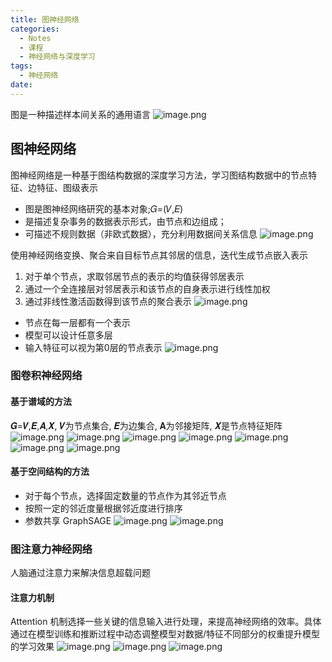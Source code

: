 ```yaml
---
title: 图神经网络
categories:
  - Notes
  - 课程
  - 神经网络与深度学习
tags:
  - 神经网络
date:
---
```

图是一种描述样本间关系的通用语言
![image.png](https://cdn.jsdelivr.net/gh/zhengyangWang1/image@main/img/20231026095632.png)

## 图神经网络
图神经网络是一种基于图结构数据的深度学习方法，学习图结构数据中的节点特征、边特征、图级表示
- 图是图神经网络研究的基本对象;𝐺=(𝑉,𝐸)
- 是描述复杂事务的数据表示形式，由节点和边组成；
- 可描述不规则数据（非欧式数据），充分利用数据间关系信息
![image.png](https://cdn.jsdelivr.net/gh/zhengyangWang1/image@main/img/20231026100249.png)

使用神经网络变换、聚合来自目标节点其邻居的信息，迭代生成节点嵌入表示
1. 对于单个节点，求取邻居节点的表示的均值获得邻居表示
2. 通过一个全连接层对邻居表示和该节点的自身表示进行线性加权
3. 通过非线性激活函数得到该节点的聚合表示
![image.png](https://cdn.jsdelivr.net/gh/zhengyangWang1/image@main/img/20231026100526.png)

- 节点在每一层都有一个表示
- 模型可以设计任意多层
- 输入特征可以视为第0层的节点表示
![image.png](https://cdn.jsdelivr.net/gh/zhengyangWang1/image@main/img/20231026101101.png)

### 图卷积神经网络
#### 基于谱域的方法
𝑮=𝑽,𝑬,𝑨,𝑿, 𝑽为节点集合, 𝑬为边集合, 𝐀为邻接矩阵, 𝑿是节点特征矩阵
![image.png](https://cdn.jsdelivr.net/gh/zhengyangWang1/image@main/img/20231026102249.png)
![image.png](https://cdn.jsdelivr.net/gh/zhengyangWang1/image@main/img/20231026102316.png)
![image.png](https://cdn.jsdelivr.net/gh/zhengyangWang1/image@main/img/20231026102345.png)
![image.png](https://cdn.jsdelivr.net/gh/zhengyangWang1/image@main/img/20231026102358.png)
![image.png](https://cdn.jsdelivr.net/gh/zhengyangWang1/image@main/img/20231026102419.png)
![image.png](https://cdn.jsdelivr.net/gh/zhengyangWang1/image@main/img/20231026102735.png)
![image.png](https://cdn.jsdelivr.net/gh/zhengyangWang1/image@main/img/20231026102806.png)

#### 基于空间结构的方法
- 对于每个节点，选择固定数量的节点作为其邻近节点
- 按照一定的邻近度量根据邻近度进行排序
- 参数共享
GraphSAGE
![image.png](https://cdn.jsdelivr.net/gh/zhengyangWang1/image@main/img/20231026103613.png)
![image.png](https://cdn.jsdelivr.net/gh/zhengyangWang1/image@main/img/20231026103647.png)

### 图注意力神经网络
人脑通过注意力来解决信息超载问题
#### 注意力机制
Attention 机制选择一些关键的信息输入进行处理，来提高神经网络的效率。具体通过在模型训练和推断过程中动态调整模型对数据/特征不同部分的权重提升模型的学习效果
![image.png](https://cdn.jsdelivr.net/gh/zhengyangWang1/image@main/img/20231026104614.png)
![image.png](https://cdn.jsdelivr.net/gh/zhengyangWang1/image@main/img/20231026104623.png)
![image.png](https://cdn.jsdelivr.net/gh/zhengyangWang1/image@main/img/20231026104643.png)
